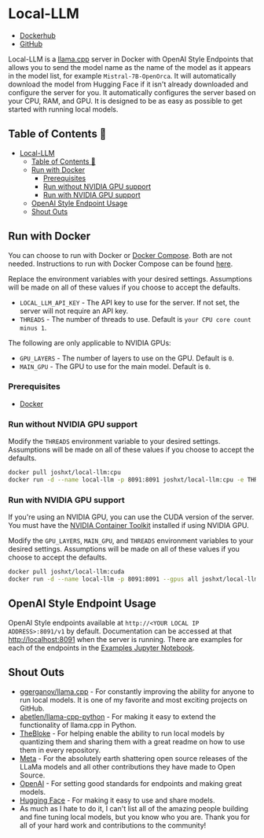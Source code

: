 # Local-LLM

- [Dockerhub](https://hub.docker.com/r/joshxt/local-llm/tags)
- [GitHub](https://github.com/Josh-XT/Local-LLM)

Local-LLM is a [llama.cpp](https://github.com/ggerganov/llama.cpp) server in Docker with OpenAI Style Endpoints that allows you to send the model name as the name of the model as it appears in the model list, for example `Mistral-7B-OpenOrca`. It will automatically download the model from Hugging Face if it isn't already downloaded and configure the server for you. It automatically configures the server based on your CPU, RAM, and GPU. It is designed to be as easy as possible to get started with running local models.

## Table of Contents 📖

- [Local-LLM](#local-llm)
  - [Table of Contents 📖](#table-of-contents-)
  - [Run with Docker](#run-with-docker)
    - [Prerequisites](#prerequisites)
    - [Run without NVIDIA GPU support](#run-without-nvidia-gpu-support)
    - [Run with NVIDIA GPU support](#run-with-nvidia-gpu-support)
  - [OpenAI Style Endpoint Usage](#openai-style-endpoint-usage)
  - [Shout Outs](#shout-outs)

## Run with Docker

You can choose to run with Docker or [Docker Compose](DockerCompose.md). Both are not needed. Instructions to run with Docker Compose can be found [here](DockerCompose.md).

Replace the environment variables with your desired settings. Assumptions will be made on all of these values if you choose to accept the defaults.

- `LOCAL_LLM_API_KEY` - The API key to use for the server. If not set, the server will not require an API key.
- `THREADS` - The number of threads to use. Default is `your CPU core count minus 1`.

The following are only applicable to NVIDIA GPUs:

- `GPU_LAYERS` - The number of layers to use on the GPU. Default is `0`.
- `MAIN_GPU` - The GPU to use for the main model. Default is `0`.

### Prerequisites

- [Docker](https://docs.docker.com/get-docker/)

### Run without NVIDIA GPU support

Modify the `THREADS` environment variable to your desired settings. Assumptions will be made on all of these values if you choose to accept the defaults.

```bash
docker pull joshxt/local-llm:cpu
docker run -d --name local-llm -p 8091:8091 joshxt/local-llm:cpu -e THREADS="10" -e LOCAL_LLM_API_KEY="" -v ./models:/app/models
```

### Run with NVIDIA GPU support

If you're using an NVIDIA GPU, you can use the CUDA version of the server. You must have the [NVIDIA Container Toolkit](https://docs.nvidia.com/datacenter/cloud-native/container-toolkit/latest/install-guide.html) installed if using NVIDIA GPU.

Modify the `GPU_LAYERS`, `MAIN_GPU`, and `THREADS` environment variables to your desired settings. Assumptions will be made on all of these values if you choose to accept the defaults.

```bash
docker pull joshxt/local-llm:cuda
docker run -d --name local-llm -p 8091:8091 --gpus all joshxt/local-llm:cuda -e THREADS="10" -e GPU_LAYERS="20" -e MAIN_GPU="0" -e LOCAL_LLM_API_KEY="" -v ./models:/app/models
```

## OpenAI Style Endpoint Usage

OpenAI Style endpoints available at `http://<YOUR LOCAL IP ADDRESS>:8091/v1` by default. Documentation can be accessed at that <http://localhost:8091> when the server is running. There are examples for each of the endpoints in the [Examples Jupyter Notebook](examples.ipynb).

## Shout Outs

- [ggerganov/llama.cpp](https://github.com/ggerganov/llama.cpp) - For constantly improving the ability for anyone to run local models. It is one of my favorite and most exciting projects on GitHub.
- [abetlen/llama-cpp-python](https://github.com/abetlen/llama-cpp-python) - For making it easy to extend the functionality of llama.cpp in Python.
- [TheBloke](https://huggingface.co/TheBloke) - For helping enable the ability to run local models by quantizing them and sharing them with a great readme on how to use them in every repository.
- [Meta](https://meta.com) - For the absolutely earth shattering open source releases of the LLaMa models and all other contributions they have made to Open Source.
- [OpenAI](https://openai.com/) - For setting good standards for endpoints and making great models.
- [Hugging Face](https://huggingface.co/) - For making it easy to use and share models.
- As much as I hate to do it, I can't list all of the amazing people building and fine tuning local models, but you know who you are. Thank you for all of your hard work and contributions to the community!
